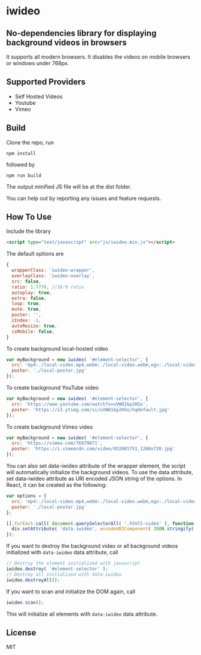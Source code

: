# iwideo
## No-dependencies library for displaying background videos in browsers

It supports all modern browsers. It disables the videos on mobile browsers or windows under 768px.

## Supported Providers

* Self Hosted Videos
* Youtube
* Vimeo

## Build
Clone the repo, run
```
npm install
```
followed by
```
npm run build
```
The output minified JS file will be at the dist folder.

You can help out by reporting any issues and feature requests.

## How To Use

Include the library

```html
<script type="text/javascript" src="js/iwideo.min.js"></script>
```

The default options are

```javascript
{
  wrapperClass: 'iwideo-wrapper',
  overlayClass: 'iwideo-overlay',
  src: false,
  ratio: 1.7778, //16:9 ratio
  autoplay: true,
  extra: false,
  loop: true,
  mute: true,
  poster: '',
  zIndex: -1,
  autoResize: true,
  isMobile: false,
}
```

To create background local-hosted video

```javascript
var myBackground = new iwideo( '#element-selector', {
  src: 'mp4:./local-video.mp4,webm:./local-video.webm,ogv:./local-video.ogv',
  poster: './local-poster.jpg'
});
```

To create background YouTube video

```javascript
var myBackground = new iwideo( '#element-selector', {
  src: 'https://www.youtube.com/watch?v=uVW81kp2HSo',
  poster: 'https://i3.ytimg.com/vi/uVW81kp2HSo/hqdefault.jpg'
});
```

To create background Vimeo video

```javascript
var myBackground = new iwideo( '#element-selector', {
  src: 'https://vimeo.com/76979871',
  poster: 'https://i.vimeocdn.com/video/452001751_1280x720.jpg'
});
```

You can also set data-iwideo attribute of the wrapper element, the script will automatically initialize the background videos. To use the data attribute, set data-iwideo attribute as URI encoded JSON string of the options. In React, it can be created as the following:

```javascript
var options = {
  src: 'mp4:./local-video.mp4,webm:./local-video.webm,ogv:./local-video.ogv',
  poster: './local-poster.jpg'
};

[].forEach.call( document.querySelectorAll( '.html5-video' ), function( div ) {
  div.setAttribute( 'data-iwideo', encodeURIComponent( JSON.stringify( options ) ) );
});
```

If you want to destroy the background video or all background videos initialized with `data-iwideo` data attribute, call

```javascript
// Destroy the element initialized with javascript
iwideo.destroy( '#element-selector' );
// Destroy all initialized with data-iwideo
iwideo.destroyAll();
```

If you want to scan and initialize the DOM again, call

```javascript
iwideo.scan();
```

This will initialize all elements with `data-iwideo` data attribute.

## License

MIT